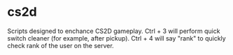 # cs2d

Scripts designed to enchance CS2D gameplay.
Ctrl + 3 will perform quick switch cleaner (for example, after pickup). 
Ctrl + 4 will say "rank" to quickly check rank of the user on the server.
